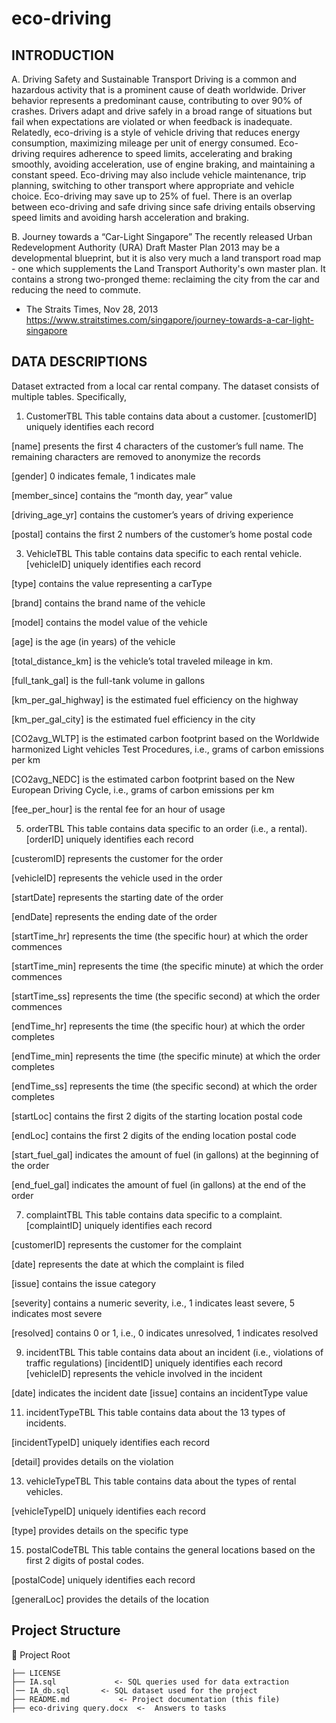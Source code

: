 # eco-driving


## INTRODUCTION
A. Driving Safety and Sustainable Transport
Driving is a common and hazardous activity that is a prominent cause of death worldwide. Driver behavior represents a predominant cause, contributing to over 90% of crashes. Drivers adapt and drive safely in a broad range of situations but fail when expectations are violated or when feedback is inadequate. 
Relatedly, eco-driving is a style of vehicle driving that reduces energy consumption, maximizing mileage per unit of energy consumed. Eco-driving requires adherence to speed limits, accelerating and braking smoothly, avoiding acceleration, use of engine braking, and maintaining a constant speed. Eco-driving may also include vehicle maintenance, trip planning, switching to other transport where appropriate and vehicle choice. Eco-driving may save up to 25% of fuel. There is an overlap between eco-driving and safe driving since safe driving entails observing speed limits and avoiding harsh acceleration and braking.

B. Journey towards a “Car-Light Singapore” 
The recently released Urban Redevelopment Authority (URA) Draft Master Plan 2013 may be a developmental blueprint, but it is also very much a land transport road map - one which supplements the Land Transport Authority's own master plan.
It contains a strong two-pronged theme: reclaiming the city from the car and reducing the need to commute.
- The Straits Times, Nov 28, 2013 https://www.straitstimes.com/singapore/journey-towards-a-car-light-singapore

## DATA DESCRIPTIONS
Dataset extracted from a local car rental company. The dataset consists of multiple tables. Specifically,
1.	CustomerTBL
This table contains data about a customer.
[customerID] uniquely identifies each record

[name] presents the first 4 characters of the customer’s full name. The remaining characters are removed to anonymize the records

[gender] 0 indicates female, 1 indicates male

[member_since] contains the “month day, year” value

[driving_age_yr] contains the customer’s years of driving experience

[postal] contains the first 2 numbers of the customer’s home postal code

3.	VehicleTBL
This table contains data specific to each rental vehicle.
[vehicleID] uniquely identifies each record

[type] contains the value representing a carType

[brand] contains the brand name of the vehicle

[model] contains the model value of the vehicle

[age] is the age (in years) of the vehicle

[total_distance_km] is the vehicle’s total traveled mileage in km.

[full_tank_gal] is the full-tank volume in gallons

[km_per_gal_highway] is the estimated fuel efficiency on the highway

[km_per_gal_city] is the estimated fuel efficiency in the city

[CO2avg_WLTP] is the estimated carbon footprint based on the Worldwide harmonized Light vehicles Test Procedures, i.e., grams of carbon emissions per km

[CO2avg_NEDC] is the estimated carbon footprint based on the New European Driving Cycle, i.e., grams of carbon emissions per km

[fee_per_hour] is the rental fee for an hour of usage

5.	orderTBL
This table contains data specific to an order (i.e., a rental).
[orderID] uniquely identifies each record

[custeromID] represents the customer for the order

[vehicleID] represents the vehicle used in the order

[startDate] represents the starting date of the order

[endDate] represents the ending date of the order

[startTime_hr] represents the time (the specific hour) at which the order commences

[startTime_min] represents the time (the specific minute) at which the order commences

[startTime_ss] represents the time (the specific second) at which the order commences

[endTime_hr] represents the time (the specific hour) at which the order completes

[endTime_min] represents the time (the specific minute) at which the order completes

[endTime_ss] represents the time (the specific second) at which the order completes

[startLoc] contains the first 2 digits of the starting location postal code

[endLoc] contains the first 2 digits of the ending location postal code

[start_fuel_gal] indicates the amount of fuel (in gallons) at the beginning of the order

[end_fuel_gal] indicates the amount of fuel (in gallons) at the end of the order

7.	complaintTBL
This table contains data specific to a complaint.
[complaintID] uniquely identifies each record

[customerID] represents the customer for the complaint

[date] represents the date at which the complaint is filed

[issue] contains the issue category

[severity] contains a numeric severity, i.e., 1 indicates least severe, 5 indicates most severe

[resolved] contains 0 or 1, i.e., 0 indicates unresolved, 1 indicates resolved

9.	incidentTBL
This table contains data about an incident (i.e., violations of traffic regulations)
[incidentID] uniquely identifies each record
[vehicleID] represents the vehicle involved in the incident

[date] indicates the incident date 
[issue] contains an incidentType value

11.	incidentTypeTBL
This table contains data about the 13 types of incidents.

[incidentTypeID] uniquely identifies each record

[detail] provides details on the violation

13.	vehicleTypeTBL
This table contains data about the types of rental vehicles.

[vehicleTypeID] uniquely identifies each record

[type] provides details on the specific type

15.	postalCodeTBL
This table contains the general locations based on the first 2 digits of postal codes.

[postalCode] uniquely identifies each record

[generalLoc] provides the details of the location

 ## Project Structure
 
📂 Project Root  

    ├── LICENSE
    ├── IA.sql             <- SQL queries used for data extraction  
    │── IA_db.sql       <- SQL dataset used for the project  
    ├── README.md           <- Project documentation (this file)  
    ├── eco-driving query.docx  <-  Answers to tasks  


 
